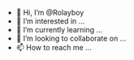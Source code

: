 - 👋 Hi, I’m @Rolayboy
- 👀 I’m interested in ...
- 🌱 I’m currently learning ...
- 💞️ I’m looking to collaborate on ...
- 📫 How to reach me ...

<!---
Rolayboy/Rolayboy is a ✨ special ✨ repository because its `README.md` (this file) appears on your GitHub profile.
You can click the Preview link to take a look at your changes.
--->
